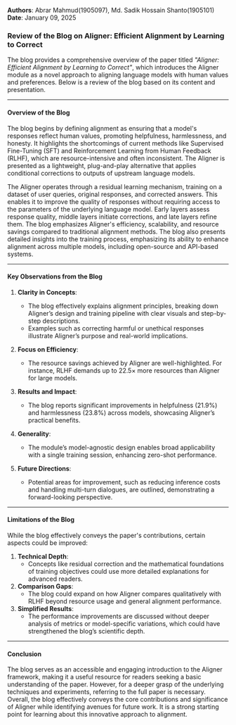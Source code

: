 **Authors**: Abrar Mahmud(1905097), Md. Sadik Hossain Shanto(1905101)  
**Date**: January 09, 2025

### **Review of the Blog on Aligner: Efficient Alignment by Learning to Correct**
The blog provides a comprehensive overview of the paper titled *"Aligner: Efficient Alignment by Learning to Correct"*, which introduces the Aligner module as a novel approach to aligning language models with human values and preferences. Below is a review of the blog based on its content and presentation.

---

#### **Overview of the Blog**
The blog begins by defining alignment as ensuring that a model's responses reflect human values, promoting helpfulness, harmlessness, and honesty. It highlights the shortcomings of current methods like Supervised Fine-Tuning (SFT) and Reinforcement Learning from Human Feedback (RLHF), which are resource-intensive and often inconsistent. The Aligner is presented as a lightweight, plug-and-play alternative that applies conditional corrections to outputs of upstream language models.

The Aligner operates through a residual learning mechanism, training on a dataset of user queries, original responses, and corrected answers. This enables it to improve the quality of responses without requiring access to the parameters of the underlying language model. Early layers assess response quality, middle layers initiate corrections, and late layers refine them. The blog emphasizes Aligner's efficiency, scalability, and resource savings compared to traditional alignment methods. The blog also presents detailed insights into the training process, emphasizing its ability to enhance alignment across multiple models, including open-source and API-based systems.

---

#### **Key Observations from the Blog**
1. **Clarity in Concepts**:
   - The blog effectively explains alignment principles, breaking down Aligner’s design and training pipeline with clear visuals and step-by-step descriptions.
   - Examples such as correcting harmful or unethical responses illustrate Aligner’s purpose and real-world implications.

2. **Focus on Efficiency**:
   - The resource savings achieved by Aligner are well-highlighted. For instance, RLHF demands up to 22.5× more resources than Aligner for large models.

3. **Results and Impact**:
   - The blog reports significant improvements in helpfulness (21.9%) and harmlessness (23.8%) across models, showcasing Aligner’s practical benefits.

4. **Generality**: 
    - The module’s model-agnostic design enables broad applicability with a single training session, enhancing zero-shot performance.

5. **Future Directions**:
   - Potential areas for improvement, such as reducing inference costs and handling multi-turn dialogues, are outlined, demonstrating a forward-looking perspective.

---

#### **Limitations of the Blog**
While the blog effectively conveys the paper's contributions, certain aspects could be improved:
1. **Technical Depth**: 
    - Concepts like residual correction and the mathematical foundations of training objectives could use more detailed explanations for advanced readers.
2. **Comparison Gaps**: 
    - The blog could expand on how Aligner compares qualitatively with RLHF beyond resource usage and general alignment performance.
3. **Simplified Results**: 
    - The performance improvements are discussed without deeper analysis of metrics or model-specific variations, which could have strengthened the blog’s scientific depth.

---

#### **Conclusion**
The blog serves as an accessible and engaging introduction to the Aligner framework, making it a useful resource for readers seeking a basic understanding of the paper. However, for a deeper grasp of the underlying techniques and experiments, referring to the full paper is necessary. Overall, the blog effectively conveys the core contributions and significance of Aligner while identifying avenues for future work. It is a strong starting point for learning about this innovative approach to alignment.